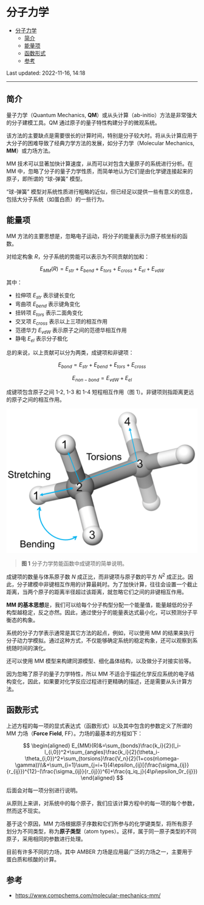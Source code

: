 # 分子力学

- [分子力学](#分子力学)
  - [简介](#简介)
  - [能量项](#能量项)
  - [函数形式](#函数形式)
  - [参考](#参考)

Last updated: 2022-11-16, 14:18
****

## 简介

量子力学（Quantum Mechanics, **QM**）或从头计算（ab-initio）方法是非常强大的分子建模工具。QM 通过原子的量子特性构建分子的微观系统。

该方法的主要缺点是需要很长的计算时间，特别是分子较大时。将从头计算应用于大分子的困难导致了经典力学方法的发展，如分子力学（Molecular Mechanics, **MM**）或力场方法。

MM 技术可以显著加快计算速度，从而可以对包含大量原子的系统进行分析。在 MM 中，忽略了分子的量子力学性质，而简单地认为它们是由化学键连接起来的原子，即所谓的 “球-弹簧” 模型。

“球-弹簧” 模型对系统性质进行粗略的近似，但已经足以提供一些有意义的信息，包括大分子系统（如蛋白质）的一些行为。

## 能量项

MM 方法的主要思想是，忽略电子运动，将分子的能量表示为原子核坐标的函数。

对给定构象 $R$，分子系统的势能可以表示为不同贡献的加和：

$$E_{MM}(R)=E_{str}+E_{bend}+E_{tors}+E_{cross}+E_{el}+E_{vdW}$$

其中：

- 拉伸项 $E_{str}$ 表示键长变化
- 弯曲项 $E_{bend}$ 表示键角变化
- 扭转项 $E_{tors}$ 表示二面角变化
- 交叉项 $E_{cross}$ 表示以上三项的相互作用
- 范德华力 $E_{vdW}$ 表示原子之间的范德华相互作用
- 静电 $E_{el}$ 表示分子极化 

总的来说，以上贡献可以分为两类，成键项和非键项：

$$E_{bond}=E_{str}+E_{bend}+E_{tors}+E_{cross}$$

$$E_{non-bond}=E_{vdW}+E_{el}$$

成键项包含原子之间 1-2, 1-3 和 1-4 短程相互作用（图 1）。非键项则指距离更远的原子之间的相互作用。

![](images/2022-11-16-13-47-09.png)

> **图 1** 分子力学势能函数中成键项的简单说明。

成键项的数量与体系原子数 $N$ 成正比，而非键项与原子数的平方 $N^2$ 成正比。因此，分子建模中非键相互作用的计算最耗时。为了加快计算，往往会设置一个截止距离，当两个原子的距离半径超过该距离，就忽略它们之间的非键相互作用。

**MM 的基本思想**是，我们可以给每个分子构型分配一个能量值，能量越低的分子构型越稳定，反之亦然。因此，通过使分子的能量表达式最小化，可以预测分子平衡态的构象。

系统的分子力学表示通常是其它方法的起点，例如，可以使用 MM 的结果来执行分子动力学模拟。通过这种方式，不仅能够确定系统的稳定构象，还可以观察到系统随时间的演化。

还可以使用 MM 模型来构建同源模型、细化晶体结构，以及做分子对接实验等。

因为忽略了原子的量子力学特性，所以 MM 不适合于描述化学反应系统的电子结构变化，因此，如果要对化学反应过程进行更精确的描述，还是需要从头计算方法。

## 函数形式

上述方程的每一项的显式表达式（函数形式）以及其中包含的参数定义了所谓的 MM 力场（**Force Field**, FF）。力场的最基本的方程如下：

$$
\begin{aligned}
E_{MM}(R)&=\sum_{bonds}\frac{k_i}{2}(l_i-l_{i,0})^2+\sum_{angles}\frac{k_i}{2}(\theta_i-\theta_{i,0})^2+\sum_{torsions}\frac{V_n}{2}(1+cos(n\omega-\gamma))\\&+\sum_{i=1}\sum_{j=i+1}(4\epsilon_{ij}[(\frac{\sigma_{ij}}{r_{ij}})^{12}-(\frac{\sigma_{ij}}{r_{ij}})^6]+\frac{q_iq_j}{4\pi\epsilon_0r_{ij}})
\end{aligned}
$$

后面会对每一项分别进行说明。

从原则上来讲，对系统中的每个原子，我们应该计算方程中的每一项的每个参数，然而这不现实。

基于这个原因，MM 力场根据原子序数和它们所参与的化学键类型，将所有原子划分为不同类型，称为**原子类型**（atom types）。这样，属于同一原子类型的不同原子，采用相同的参数进行处理。

目前有许多不同的力场，其中 AMBER 力场是应用最广泛的力场之一，主要用于蛋白质和核酸的计算。

## 参考

- https://www.compchems.com/molecular-mechanics-mm/
